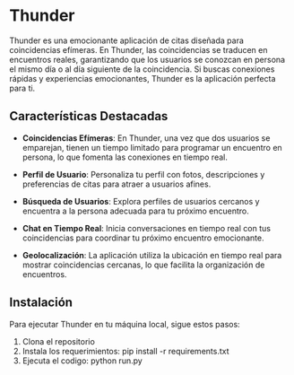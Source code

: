 # Thunder

Thunder es una emocionante aplicación de citas diseñada para coincidencias efímeras. En Thunder, las coincidencias se traducen en encuentros reales, garantizando que los usuarios se conozcan en persona el mismo día o al día siguiente de la coincidencia. Si buscas conexiones rápidas y experiencias emocionantes, Thunder es la aplicación perfecta para ti.

## Características Destacadas

- **Coincidencias Efímeras**: En Thunder, una vez que dos usuarios se emparejan, tienen un tiempo limitado para programar un encuentro en persona, lo que fomenta las conexiones en tiempo real.

- **Perfil de Usuario**: Personaliza tu perfil con fotos, descripciones y preferencias de citas para atraer a usuarios afines.

- **Búsqueda de Usuarios**: Explora perfiles de usuarios cercanos y encuentra a la persona adecuada para tu próximo encuentro.

- **Chat en Tiempo Real**: Inicia conversaciones en tiempo real con tus coincidencias para coordinar tu próximo encuentro emocionante.

- **Geolocalización**: La aplicación utiliza la ubicación en tiempo real para mostrar coincidencias cercanas, lo que facilita la organización de encuentros.

## Instalación

Para ejecutar Thunder en tu máquina local, sigue estos pasos:

1. Clona el repositorio
2. Instala los requerimientos:
   pip install -r requirements.txt
3. Ejecuta el codigo:
   python run.py
